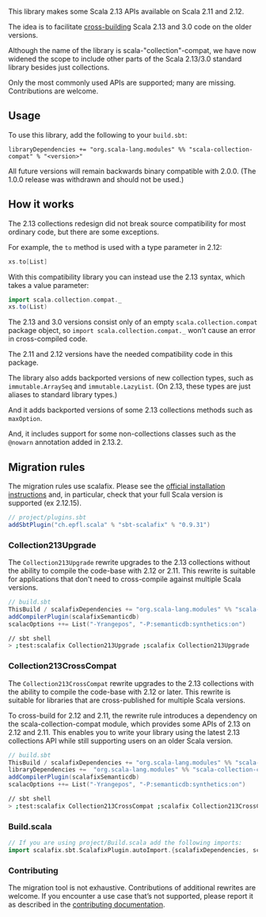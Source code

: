 This library makes some Scala 2.13 APIs available on Scala 2.11 and 2.12.

The idea is to facilitate
[cross-building](https://github.com/scala/collection-strawman/wiki/FAQ#how-do-i-cross-build-my-project-against-scala-212-and-scala-213)
Scala 2.13 and 3.0 code on the older versions.

Although the name of the library is scala-"collection"-compat, we have now widened the scope to include other parts of the Scala 2.13/3.0 standard library besides just collections.

Only the most commonly used APIs are supported; many are missing. Contributions are welcome.

## Usage

To use this library, add the following to your `build.sbt`:

```
libraryDependencies += "org.scala-lang.modules" %% "scala-collection-compat" % "<version>"
```

All future versions will remain backwards binary compatible with 2.0.0. (The 1.0.0 release was withdrawn and should not be used.)

## How it works

The 2.13 collections redesign did not break source compatibility for most ordinary code, but there are some exceptions.

For example, the `to` method is used with a type parameter in 2.12:

```scala
xs.to[List]
```

With this compatibility library you can instead use the 2.13 syntax, which takes a value parameter:

```scala
import scala.collection.compat._
xs.to(List)
```

The 2.13 and 3.0 versions consist only of an empty `scala.collection.compat` package object, so `import scala.collection.compat._` won't cause an error in cross-compiled code.

The 2.11 and 2.12 versions have the needed compatibility code in this package.

The library also adds backported versions of new collection types, such as `immutable.ArraySeq` and `immutable.LazyList`. (On 2.13, these types are just aliases to standard library types.)

And it adds backported versions of some 2.13 collections methods such as `maxOption`.

And, it includes support for some non-collections classes such as the `@nowarn` annotation added in 2.13.2.

## Migration rules

The migration rules use scalafix. Please see the [official installation instructions](https://scalacenter.github.io/scalafix/docs/users/installation.html) and, in particular, check that your full Scala version is supported (ex 2.12.15).

```scala
// project/plugins.sbt
addSbtPlugin("ch.epfl.scala" % "sbt-scalafix" % "0.9.31")
```

### Collection213Upgrade

The `Collection213Upgrade` rewrite upgrades to the 2.13 collections without the ability to compile the code-base with 2.12 or 2.11. This rewrite is suitable for applications that don't need to cross-compile against multiple Scala versions.

```scala
// build.sbt
ThisBuild / scalafixDependencies += "org.scala-lang.modules" %% "scala-collection-migrations" % "2.5.0"
addCompilerPlugin(scalafixSemanticdb)
scalacOptions ++= List("-Yrangepos", "-P:semanticdb:synthetics:on")
```

```bash
// sbt shell
> ;test:scalafix Collection213Upgrade ;scalafix Collection213Upgrade
```

### Collection213CrossCompat

The `Collection213CrossCompat` rewrite upgrades to the 2.13 collections with the ability to compile the code-base with 2.12 or later. This rewrite is suitable for libraries that are cross-published for multiple Scala versions.

To cross-build for 2.12 and 2.11, the rewrite rule introduces a dependency on the scala-collection-compat module, which provides some APIs of 2.13 on 2.12 and 2.11. This enables you to write your library using the latest 2.13 collections API while still supporting users on an older Scala version.

```scala
// build.sbt
ThisBuild / scalafixDependencies += "org.scala-lang.modules" %% "scala-collection-migrations" % "2.5.0"
libraryDependencies +=  "org.scala-lang.modules" %% "scala-collection-compat" % "2.5.0"
addCompilerPlugin(scalafixSemanticdb)
scalacOptions ++= List("-Yrangepos", "-P:semanticdb:synthetics:on")
```


```bash
// sbt shell
> ;test:scalafix Collection213CrossCompat ;scalafix Collection213CrossCompat
```

### Build.scala

```scala
// If you are using project/Build.scala add the following imports:
import scalafix.sbt.ScalafixPlugin.autoImport.{scalafixDependencies, scalafixSemanticdb}
```

### Contributing

The migration tool is not exhaustive. Contributions of additional rewrites are welcome.  If you encounter a use case that’s not supported, please report it as described in the [contributing
documentation](CONTRIBUTING.md#migration-tool).
